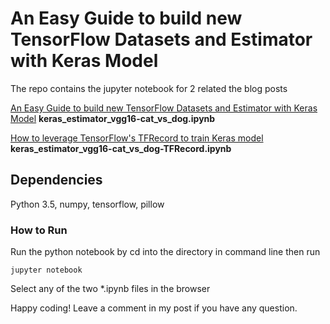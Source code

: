 # An Easy Guide to build new TensorFlow Datasets and Estimator with Keras Model
The repo contains the jupyter notebook for 2 related the blog posts

[An Easy Guide to build new TensorFlow Datasets and Estimator with Keras Model](https://www.dlology.com/blog/an-easy-guide-to-build-new-tensorflow-datasets-and-estimator-with-keras-model/)
**keras_estimator_vgg16-cat_vs_dog.ipynb**

[How to leverage TensorFlow's TFRecord to train Keras model](https://www.dlology.com/blog/how-to-leverage-tensorflows-tfrecord-to-train-keras-model/)
**keras_estimator_vgg16-cat_vs_dog-TFRecord.ipynb**

## Dependencies

Python 3.5, numpy, tensorflow, pillow

### How to Run
Run the python notebook by cd into the directory in command line then run
```
jupyter notebook
```
Select any of the two *.ipynb files in the browser


Happy coding! Leave a comment in my post if you have any question.